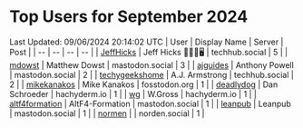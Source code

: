 # Top Users for September 2024
Last Updated: 09/06/2024 20:14:02 UTC
| User | Display Name | Server | Post |
| -- | -- | -- | -- |
| [JeffHicks](https://techhub.social/@JeffHicks) | Jeff Hicks 🐶🎼🍷🖥️ | techhub.social | 5 |
| [mdowst](https://mastodon.social/@mdowst) | Matthew Dowst | mastodon.social | 3 |
| [ajguides](https://mastodon.social/@ajguides) | Anthony Powell | mastodon.social | 2 |
| [techygeekshome](https://techhub.social/@techygeekshome) | A.J. Armstrong | techhub.social | 2 |
| [mikekanakos](https://fosstodon.org/@mikekanakos) | Mike Kanakos | fosstodon.org | 1 |
| [deadlydog](https://hachyderm.io/@deadlydog) | Dan Schroeder | hachyderm.io | 1 |
| [wg](https://hachyderm.io/@wg) | W.Gross | hachyderm.io | 1 |
| [altf4formation](https://mastodon.social/@altf4formation) | AltF4-Formation | mastodon.social | 1 |
| [leanpub](https://mastodon.social/@leanpub) | Leanpub | mastodon.social | 1 |
| [normen](https://norden.social/@normen) |  | norden.social | 1 |
